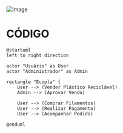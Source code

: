 ![image](https://github.com/user-attachments/assets/7c14cc14-5e17-4807-befd-236f36336f20)

# CÓDIGO
    @startuml
    left to right direction

    actor "Usuário" as User
    actor "Administrador" as Admin

    rectangle "Ecopla" {
        User --> (Vender Plástico Reciclável)
        Admin --> (Aprovar Venda)
    
        User --> (Comprar Filamentos)
        User --> (Realizar Pagamento)
        User --> (Acompanhar Pedido)
    
    @enduml
